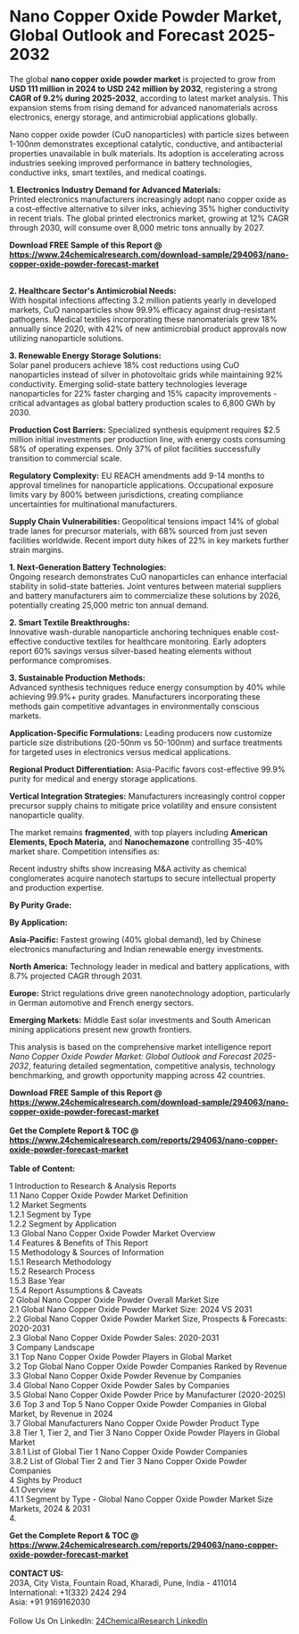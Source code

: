 <h1>Nano Copper Oxide Powder Market, Global Outlook and Forecast 2025-2032</h1><p>The global <strong>nano copper oxide powder market</strong> is projected to grow from <strong>USD 111 million in 2024 to USD 242 million by 2032</strong>, registering a strong <strong>CAGR of 9.2% during 2025-2032</strong>, according to latest market analysis. This expansion stems from rising demand for advanced nanomaterials across electronics, energy storage, and antimicrobial applications globally.</p><p>Nano copper oxide powder (CuO nanoparticles) with particle sizes between 1-100nm demonstrates exceptional catalytic, conductive, and antibacterial properties unavailable in bulk materials. Its adoption is accelerating across industries seeking improved performance in battery technologies, conductive inks, smart textiles, and medical coatings.</p><p><strong>1. Electronics Industry Demand for Advanced Materials:</strong><br>
Printed electronics manufacturers increasingly adopt nano copper oxide as a cost-effective alternative to silver inks, achieving 35% higher conductivity in recent trials. The global printed electronics market, growing at 12% CAGR through 2030, will consume over 8,000 metric tons annually by 2027.</p><div><b>Download FREE Sample of this Report @ 
            <a href="https://www.24chemicalresearch.com/download-sample/294063/nano-copper-oxide-powder-forecast-market">
            https://www.24chemicalresearch.com/download-sample/294063/nano-copper-oxide-powder-forecast-market</a></b></div><br><p><strong>2. Healthcare Sector's Antimicrobial Needs:</strong><br>
With hospital infections affecting 3.2 million patients yearly in developed markets, CuO nanoparticles show 99.9% efficacy against drug-resistant pathogens. Medical textiles incorporating these nanomaterials grew 18% annually since 2020, with 42% of new antimicrobial product approvals now utilizing nanoparticle solutions.</p><p><strong>3. Renewable Energy Storage Solutions:</strong><br>
Solar panel producers achieve 18% cost reductions using CuO nanoparticles instead of silver in photovoltaic grids while maintaining 92% conductivity. Emerging solid-state battery technologies leverage nanoparticles for 22% faster charging and 15% capacity improvements - critical advantages as global battery production scales to 6,800 GWh by 2030.</p><p><strong>Production Cost Barriers:</strong> Specialized synthesis equipment requires $2.5 million initial investments per production line, with energy costs consuming 58% of operating expenses. Only 37% of pilot facilities successfully transition to commercial scale.</p><p><strong>Regulatory Complexity:</strong> EU REACH amendments add 9-14 months to approval timelines for nanoparticle applications. Occupational exposure limits vary by 800% between jurisdictions, creating compliance uncertainties for multinational manufacturers.</p><p><strong>Supply Chain Vulnerabilities:</strong> Geopolitical tensions impact 14% of global trade lanes for precursor materials, with 68% sourced from just seven facilities worldwide. Recent import duty hikes of 22% in key markets further strain margins.</p><p><strong>1. Next-Generation Battery Technologies:</strong><br>
Ongoing research demonstrates CuO nanoparticles can enhance interfacial stability in solid-state batteries. Joint ventures between material suppliers and battery manufacturers aim to commercialize these solutions by 2026, potentially creating 25,000 metric ton annual demand.</p><p><strong>2. Smart Textile Breakthroughs:</strong><br>
Innovative wash-durable nanoparticle anchoring techniques enable cost-effective conductive textiles for healthcare monitoring. Early adopters report 60% savings versus silver-based heating elements without performance compromises.</p><p><strong>3. Sustainable Production Methods:</strong><br>
Advanced synthesis techniques reduce energy consumption by 40% while achieving 99.9%+ purity grades. Manufacturers incorporating these methods gain competitive advantages in environmentally conscious markets.</p><p><strong>Application-Specific Formulations:</strong> Leading producers now customize particle size distributions (20-50nm vs 50-100nm) and surface treatments for targeted uses in electronics versus medical applications.</p><p><strong>Regional Product Differentiation:</strong> Asia-Pacific favors cost-effective 99.9% purity for medical and energy storage applications.</p><p><strong>Vertical Integration Strategies:</strong> Manufacturers increasingly control copper precursor supply chains to mitigate price volatility and ensure consistent nanoparticle quality.</p><p>The market remains <strong>fragmented</strong>, with top players including <strong>American Elements, Epoch Materia,</strong> and <strong>Nanochemazone</strong> controlling 35-40% market share. Competition intensifies as:</p><p>Recent industry shifts show increasing M&amp;A activity as chemical conglomerates acquire nanotech startups to secure intellectual property and production expertise.</p><p><strong>By Purity Grade:</strong></p><p><strong>By Application:</strong></p><p><strong>Asia-Pacific:</strong> Fastest growing (40% global demand), led by Chinese electronics manufacturing and Indian renewable energy investments.</p><p><strong>North America:</strong> Technology leader in medical and battery applications, with 8.7% projected CAGR through 2031.</p><p><strong>Europe:</strong> Strict regulations drive green nanotechnology adoption, particularly in German automotive and French energy sectors.</p><p><strong>Emerging Markets:</strong> Middle East solar investments and South American mining applications present new growth frontiers.</p><p>This analysis is based on the comprehensive market intelligence report <em>Nano Copper Oxide Powder Market: Global Outlook and Forecast 2025-2032</em>, featuring detailed segmentation, competitive analysis, technology benchmarking, and growth opportunity mapping across 42 countries.</p><div><b>Download FREE Sample of this Report @ 
            <a href="https://www.24chemicalresearch.com/download-sample/294063/nano-copper-oxide-powder-forecast-market">
            https://www.24chemicalresearch.com/download-sample/294063/nano-copper-oxide-powder-forecast-market</a></b></div><br><div><b>Get the Complete Report & TOC @ 
            <a href="https://www.24chemicalresearch.com/reports/294063/nano-copper-oxide-powder-forecast-market">
            https://www.24chemicalresearch.com/reports/294063/nano-copper-oxide-powder-forecast-market</a></b></div><br>
            <b>Table of Content:</b><p>1 Introduction to Research & Analysis Reports<br />
 1.1 Nano Copper Oxide Powder Market Definition<br />
 1.2 Market Segments<br />
 1.2.1 Segment by Type<br />
 1.2.2 Segment by Application<br />
 1.3 Global Nano Copper Oxide Powder Market Overview<br />
 1.4 Features & Benefits of This Report<br />
 1.5 Methodology & Sources of Information<br />
 1.5.1 Research Methodology<br />
 1.5.2 Research Process<br />
 1.5.3 Base Year<br />
 1.5.4 Report Assumptions & Caveats<br />
2 Global Nano Copper Oxide Powder Overall Market Size<br />
 2.1 Global Nano Copper Oxide Powder Market Size: 2024 VS 2031<br />
 2.2 Global Nano Copper Oxide Powder Market Size, Prospects & Forecasts: 2020-2031<br />
 2.3 Global Nano Copper Oxide Powder Sales: 2020-2031<br />
3 Company Landscape<br />
 3.1 Top Nano Copper Oxide Powder Players in Global Market<br />
 3.2 Top Global Nano Copper Oxide Powder Companies Ranked by Revenue<br />
 3.3 Global Nano Copper Oxide Powder Revenue by Companies<br />
 3.4 Global Nano Copper Oxide Powder Sales by Companies<br />
 3.5 Global Nano Copper Oxide Powder Price by Manufacturer (2020-2025)<br />
 3.6 Top 3 and Top 5 Nano Copper Oxide Powder Companies in Global Market, by Revenue in 2024<br />
 3.7 Global Manufacturers Nano Copper Oxide Powder Product Type<br />
 3.8 Tier 1, Tier 2, and Tier 3 Nano Copper Oxide Powder Players in Global Market<br />
 3.8.1 List of Global Tier 1 Nano Copper Oxide Powder Companies<br />
 3.8.2 List of Global Tier 2 and Tier 3 Nano Copper Oxide Powder Companies<br />
4 Sights by Product<br />
 4.1 Overview<br />
 4.1.1 Segment by Type - Global Nano Copper Oxide Powder Market Size Markets, 2024 & 2031<br />
 4.</p><div><b>Get the Complete Report & TOC @ 
            <a href="https://www.24chemicalresearch.com/reports/294063/nano-copper-oxide-powder-forecast-market">
            https://www.24chemicalresearch.com/reports/294063/nano-copper-oxide-powder-forecast-market</a></b></div><br><b>CONTACT US:</b><br>
            203A, City Vista, Fountain Road, Kharadi, Pune, India - 411014<br>
            International: +1(332) 2424 294<br>
            Asia: +91 9169162030 <br><br>
            Follow Us On LinkedIn: <a href="https://www.linkedin.com/company/24chemicalresearch/">24ChemicalResearch LinkedIn</a>